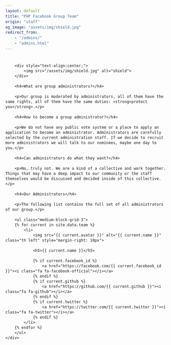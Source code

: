 ```yaml
---
layout: default
title: "PHP Facebook Group Team"
origin: "staff"
og_image: "assets/img/shield.jpg"
redirect_from:
    - "/admins/"
    - "admins.html"
---
```


<div class="row" style="padding-top:8px">
    <div class="large-12 columns">

        <div style="text-align:center;">
            <img src="/assets/img/shield.jpg" alt="shield">
        </div>

        <h4>What are group administrators?</h4>

        <p>Our group is moderated by administrators, all of them have the same rights, all of them have the same duties: <strong>protect you</strong>.</p>

        <h4>How to become a group administrator?</h4>

        <p>We do not have any public vote system or a place to apply an application to become an administrator. Administrators are carefully selected by the current administration staff. If we decide to recruit more administrators we will talk to our nominees, maybe one day to you.</p>

        <h4>Can administrators do what they want?</h4>

        <p>No, truly not. We are a kind of a collective and work together. Things that may have a deep impact to our community or the staff themselves would be discussed and decided inside of this collective.</p>

        <h4>Our Administrators</h4>

        <p>The following list contains the full set of all administrators of our group.</p>

        <ul class="medium-block-grid-3">
        {% for current in site.data.team %}
            <li>
                <img src="{{ current.avatar }}" alt="{{ current.name }}" class="th left" style="margin-right: 10px">

                <h5>{{ current.name }}</h5>

                {% if current.facebook_id %}
                    <a href="https://facebook.com/{{ current.facebook_id }}"><i class="fa fa-facebook-official"></i></a>
                {% endif %}
                {% if current.github %}
                    <a href="https://github.com/{{ current.github }}"><i class="fa fa-github"></i></a>
                {% endif %}
                {% if current.twitter %}
                    <a href="https://twitter.com/{{ current.twitter }}"><i class="fa fa-twitter"></i></a>
                {% endif %}
            </li>
        {% endfor %}
        </ul>
    </div>
</div>

<div id="fb-root"></div>
<script>
window.fbAsyncInit = function() {
  FB.init({
    appId      : '566418756821183',
    xfbml      : true,
    version    : 'v2.0'
    });
  };

  (function(d, s, id){
    var js, fjs = d.getElementsByTagName(s)[0];
    if (d.getElementById(id)) {return;}
    js = d.createElement(s); js.id = id;
    js.src = "//connect.facebook.net/en_US/sdk.js";
    fjs.parentNode.insertBefore(js, fjs);
    }(document, 'script', 'facebook-jssdk'));
</script>
